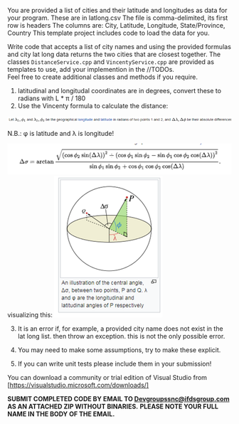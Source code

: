 You are provided a list of cities and their latitude and longitudes as data for your program.
These are in latlong.csv
The file is comma-delimited, its first row is headers
The columns are:
City, Latitude, Longitude, State/Province, Country
This template project includes code to load the data for you.

Write code that accepts a list of city names and using the provided formulas and city lat long data returns the two cities that are closest together.
The classes <code>DistanceService.cpp</code> and <code>VincentyService.cpp</code> are provided as templates to use, add your implemention in the //TODOs.  
Feel free to create additional classes and methods if you require.

1.  latitudinal and longitudal coordinates are in degrees, convert these to radians with  L * &pi; / 180
2.  Use the Vincenty formula to calculate the distance:
 
 <img src="vincenty-definitions.png"/>
 
 N.B.: &phi; is latitude and &lambda; is longitude!
 
 <img src="vincenty-on-sphere.png"/>
 <br/>
visualizing this:

 <img src="vincenty-diagram.png" />

3.  It is an error if, for example, a provided city name does not exist in the lat long list.
    then throw an exception. this is not the only possible error.

4.  You may need to make some assumptions, try to make these explicit.

5.  If you can write unit tests please include them in your submission!  

You can download a community or trial edition of Visual Studio from [https://visualstudio.microsoft.com/downloads/] 

**SUBMIT COMPLETED CODE BY EMAIL TO Devgroupssnc@ifdsgroup.com AS AN ATTACHED ZIP WITHOUT BINARIES.**
**PLEASE NOTE YOUR FULL NAME IN THE BODY OF THE EMAIL.**
